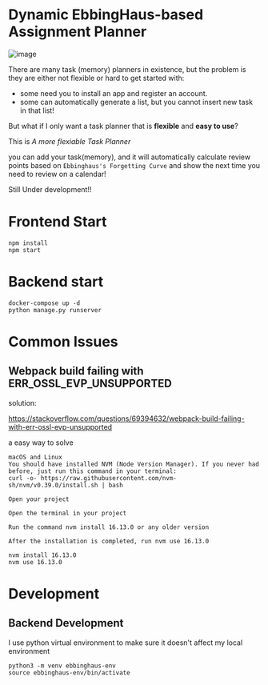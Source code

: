 # Dynamic EbbingHaus-based Assignment Planner

![image](https://github.com/xshen053/ebbinghaus-plan-scheduler/assets/97472036/4c28ccec-8bfa-4de6-9404-7ee5326394c0)

There are many task (memory) planners in existence, but the problem is they are either not flexible or hard to get started with:

- some need you to install an app and register an account.
- some can automatically generate a list, but you cannot insert new task in that list!

But what if I only want a task planner that is **flexible** and **easy to use**?

This is _A more flexiable Task Planner_

you can add your task(memory), and it will automatically calculate review points based on `Ebbinghaus's Forgetting Curve` and show the next time you need to review on a calendar!

Still Under development!!

# Frontend Start

```
npm install
npm start
```

# Backend start

```
docker-compose up -d
python manage.py runserver
```

# Common Issues

## Webpack build failing with ERR_OSSL_EVP_UNSUPPORTED

solution:

https://stackoverflow.com/questions/69394632/webpack-build-failing-with-err-ossl-evp-unsupported

a easy way to solve

```
macOS and Linux
You should have installed NVM (Node Version Manager). If you never had before, just run this command in your terminal:
curl -o- https://raw.githubusercontent.com/nvm-sh/nvm/v0.39.0/install.sh | bash

Open your project

Open the terminal in your project

Run the command nvm install 16.13.0 or any older version

After the installation is completed, run nvm use 16.13.0
```

```
nvm install 16.13.0
nvm use 16.13.0
```

# Development

## Backend Development

I use python virtual environment to make sure it doesn't affect my local environment

```
python3 -m venv ebbinghaus-env
source ebbinghaus-env/bin/activate
```
